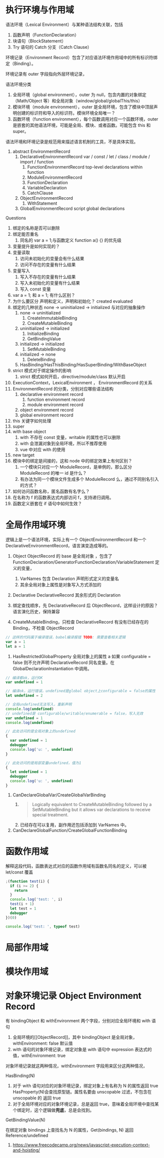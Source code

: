 # 执行环境与作用域

语法环境（Lexical Environment）与某种语法结构关联，包括

1. 函数声明（FunctionDeclaration）
1. 块语句（BlockStatement）
1. Try 语句的 Catch 分支（Catch Clause）

环境记录（Environment Record）包含了对应语法环境作用域中的所有标识符绑定（Binding）。

环境记录有 outer 字段指向外层环境记录，

语法环境分类

1. 全局环境（global environment），outer 为 null，包含内置的对象绑定（Math/Object 等）和全局对象（window/global/globalThis/this）
1. 模块环境（module environment），outer 是全局环境，包含了模块中顶层声明创建的标识符和导入的标识符。模块环境全局唯一？
1. 函数环境（function environment），每个函数调用对应一个函数环境，outer 是嵌套的其他语法环境，可能是全局、模块、或者函数。可能包含 this 和 super。

语法环境和环境记录是规范用来描述语言机制的工具，不是具体实现。

1. abstract EnvironmentRecord
   1. DeclarativeEnvironmentRecord var / const / let / class / module / import / function
      1. FunctionEnvironmentRecord top-level declarations within function
      1. ModuleEnvironmentRecord
      1. FunctionDeclaration
      1. VariableDeclaration
      1. CatchClause
   1. ObjectEnvironmentRecord
      1. WithStatement
   1. GlobalEnvironmentRecord script global declarations

Questions

1. 绑定的名称是否可以删除
1. 绑定能否重名
   1. 同名的 var a = 1;与函数定义 function a() {} 的优先级
1. 变量提升是如何实现的？
1. 变量读取
   1. 访问未初始化的变量会有什么结果
   1. 访问不存在的变量有什么结果
1. 变量写入
   1. 写入不存在的变量有什么结果
   1. 写入未初始化的变量有什么结果
   1. 写入 const 变量
1. var a = 1; 和 a = 1; 有什么区别？
1. 为什么要区分 声明和定义，声明和初始化？ created evaluated
1. 绑定的几种状态 none -> uninitialized -> initialized 与对应的抽象操作
   1. none -> uninitialized
      1. CreateImmutableBinding
      1. CreateMutableBinding
   1. uninitialized -> initialized
      1. InitializeBinding
      1. GetBindingValue
   1. initialized -> initialized
      1. SetMutableBinding
   1. initialized -> none
      1. DeleteBinding
   1. HasBinding/HasThisBinding/HasSuperBinding/WithBaseObject
1. strict 模式对于绑定操作的影响
   1. strict 模式如何开启，directive/module/class 默认开启
1. ExecutionContext，LexicalEnvironment ， EnvironmentRecord 的关系
1. EnvironmentRecord 的分类，分别对应哪些语法结构
   1. declarative environment record
      1. function environment record
      1. module environment record
   1. object environment record
   1. global environment record
1. this 关键字如何处理
1. super
1. with base object
   1. with 不存在 const 变量，writable 的属性也可以删除
   1. with 会泄漏对象到全局环境，所以不推荐使用
   1. vue 中对应 with 的使用
1. new target
1. 模块中的绑定是间接的，这和 node 中的绑定效果上有何区别？
   1. 一个模块只对应一个 ModuleRecord，是单例的，那么区分 ModuleRecord 的唯一 id 是什么？
   1. 有办法为同一个模块文件生成多个 ModuleRecord 么，通过不同别名引入的方式？
1. 如何访问函数名称，匿名函数有名字么？
1. 在名称为 f 的函数表达式内部访问 f，支持递归调用。
1. 函数定义嵌套在 if 语句中如何生效？

# 全局作用域环境

逻辑上是一个语法环境，实际上有一个 ObjectEnvironmentRecord 和一个 DeclarativeEnvironmentRecord，语言演变造成等的。

1. Object ObjectRecord 的 base 是全局对象 ，包含了 FunctionDeclaration/GeneratorFunctionDeclaration/VariableStatement 定义的变量，
   1. VarNames 包含 Declaration 声明形式定义的变量名
   1. 其余全局对象上属性是对象写入方式添加的
1. Declarative DeclarativeRecord 其余形式的 Declaration

1. 绑定查找顺序，先 DeclarativeRecord 后 ObjectRecord，这样设计的原因？语言演化历史，保持兼容
1. CreateMutableBinding，只检查 DeclarativeRecord 有没有已经存在的 Binding，不检查 ObjectRecord

```js
// 这样的代码属于编译错误，babel编译报错 TODO: 需要查看相关逻辑
var a = 1
let a = 1
```

1. HasRestrictedGlobalProperty 全局对象上的属性 a 如果 configurable = false 则不允许声明 DeclarativeRecord 同名变量。在 GlobalDeclarationInstantiation 中调用。

```js
// 编译都ok，运行OK
var undefined = 1

// 编译ok，运行错误，undefined是global object上configurable = false的属性
let undefined = 2

// 全局undefined无法写入，重新声明
console.log(undefined)
// undefined是 configurable/writable/enumerable = false，写入无效
var undefined = 1
console.log(undefined)

// 此处访问的是全局对象上的undefined
{
  var undefined = 1
  debugger
  console.log('u: ', undefined)
}

// 此处访问的是局部变量undefined，值为1
{
  let undefined = 1
  debugger
  console.log('u: ', undefined)
}
```

1. CanDeclareGlobalVar/CreateGlobalVarBinding
   1. > Logically equivalent to CreateMutableBinding followed by a SetMutableBinding but it allows var declarations to receive special treatment.
   1. 已经存在可以复用，副作用还包括添加到 VarNames 中。
1. CanDeclareGlobalFunction/CreateGlobalFunctionBinding

# 函数作用域

解释这段代码，函数表达式对应的函数作用域有函数名同名的定义，可以被 let/const 覆盖

```js
;(function test(i) {
  if (i >= 2) {
    return
  }
  console.log('test: ', i)
  test(i + 1)
  let test = 1
  debugger
})(0)

console.log('test: ', typeof test)
```

# 局部作用域

# 模块作用域

# 对象环境记录 Object Environment Record

有 bindingObject 和 withEnvironment 两个字段，分别对应全局环境和 with 语句

1. 全局环境的[[ObjectRecord]]，其中 bindingObject 是全局对象，withEnvironment: false 默认值
1. with 语句的对象环境记录，绑定对象是 with 语句中 expression 表达式的值，withEnvironment: true

对象环境记录就这两种情况，withEnvironment 字段用来区分这两种情况，

HasBinding(N)

1. 对于 with 语句对应的对象环境记录，绑定对象上有名称为 N 的属性返回 true HasProperty(N)会查找原型链。属性名要由 unscopable 过滤，不包含在 unscopable 的 返回 true
1. 对于全局环境对应的对象环境记录，总是返回 true，意味着全局环境中查找某个绑定时，这个逻辑做**兜底**，总是会找到。

GetBindingValue(N)

在绑定对象 bindings 上查找名为 N 的属性，Get(bindings, N) 返回 Reference/undefined

1. https://www.freecodecamp.org/news/javascript-execution-context-and-hoisting/
